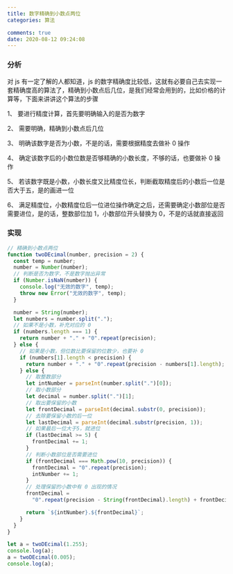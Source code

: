 ```yaml
---
title: 数字精确到小数点两位
categories: 算法

comments: true
date: 2020-08-12 09:24:08
---
```

### 分析

对 js 有一定了解的人都知道，js 的数字精确度比较低，这就有必要自己去实现一套精确度高的算法了，精确到小数点后几位，是我们经常会用到的，比如价格的计算等，下面来讲讲这个算法的步骤

1、 要进行精度计算，首先要明确输入的是否为数字

2、 需要明确，精确到小数点后几位

3、 明确该数字是否为小数，不是的话，需要根据精度去做补 0 操作

4、 确定该数字后的小数位数是否够精确的小数长度，不够的话，也要做补 0 操作

5、 若该数字既是小数，小数长度又比精度位长，判断截取精度后的小数后一位是否大于五，是的画进一位

6、 满足精度位，小数精度位后一位进位操作确定之后，还需要确定小数部位是否需要进位，是的话，整数部位加 1，小数部位开头替换为 0，不是的话就直接返回

### 实现

```js
// 精确到小数点两位
function twoDEcimal(number, precision = 2) {
  const temp = number;
  number = Number(number);
  // 判断是否为数字，不是数字抛出异常
  if (Number.isNaN(number)) {
    console.log("无效的数字", temp);
    throw new Error("无效的数字", temp);
  }

  number = String(number);
  let numbers = number.split(".");
  // 如果不是小数，补充对应的 0
  if (numbers.length === 1) {
    return number + "." + "0".repeat(precision);
  } else {
    // 如果是小数，但位数比要保留的位数少，也要补 0
    if (numbers[1].length < precision) {
      return number + "." + "0".repeat(precision - numbers[1].length);
    } else {
      // 取整数部分
      let intNumber = parseInt(number.split(".")[0]);
      // 取小数部分
      let decimal = number.split(".")[1];
      // 取出要保留的小数
      let frontDecimal = parseInt(decimal.substr(0, precision));
      // 去除要保留小数的后一位
      let lastDecimal = parseInt(decimal.substr(precision, 1));
      // 如果最后一位大于5，就进位
      if (lastDecimal >= 5) {
        frontDecimal += 1;
      }
      // 判断小数部位是否需要进位
      if (frontDecimal === Math.pow(10, precision)) {
        frontDecimal = "0".repeat(precision);
        intNumber += 1;
      }
      // 处理保留的小数中有 0 出现的情况
      frontDecimal =
        "0".repeat(precision - String(frontDecimal).length) + frontDecimal;

      return `${intNumber}.${frontDecimal}`;
    }
  }
}

let a = twoDEcimal(1.255);
console.log(a);
a = twoDEcimal(0.005);
console.log(a);
```